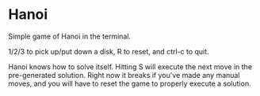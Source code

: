 # Hanoi

Simple game of Hanoi in the terminal.

1/2/3 to pick up/put down a disk, R to reset, and ctrl-c to quit.

Hanoi knows how to solve itself. Hitting S will execute the next move in the pre-generated solution. Right now it breaks if you've made any manual moves, and you will have to reset the game to properly execute a solution.
